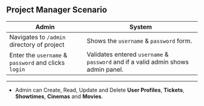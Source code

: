 ## Project Manager Scenario

Admin  | System
------------- | -------------
Navigates to `/admin` directory of project  | Shows the `username` & `password` form.
Enter the `username` & `password` and clicks `login` | Validates entered `username` & `password` and if a valid admin shows admin panel.
----
* Admin can Create, Read, Update and Delete **User Profiles**, **Tickets**, **Showtimes**, **Cinemas** and **Movies**.
